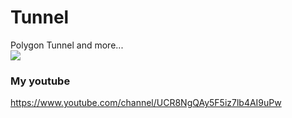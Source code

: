 # Tunnel
Polygon Tunnel and more...<br>
[![](http://img.youtube.com/vi/U29fQnanRX4/0.jpg)](http://www.youtube.com/watch?v=U29fQnanRX4 "")<br>
### My youtube
https://www.youtube.com/channel/UCR8NgQAy5F5iz7lb4AI9uPw

